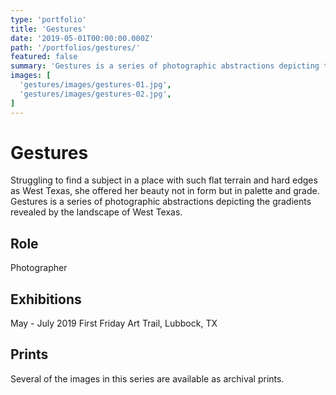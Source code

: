 ```yaml
---
type: 'portfolio'
title: 'Gestures'
date: '2019-05-01T00:00:00.000Z'
path: '/portfolios/gestures/'
featured: false
summary: 'Gestures is a series of photographic abstractions depicting the gradients revealed by the landscape of West Texas.'
images: [
  'gestures/images/gestures-01.jpg',
  'gestures/images/gestures-02.jpg',
]
---
```


# Gestures

Struggling to find a subject in a place with such flat terrain and hard edges as West Texas, she offered her beauty not in form but in palette and grade. Gestures is a series of photographic abstractions depicting the gradients revealed by the landscape of West Texas.

## Role

Photographer

## Exhibitions

May - July 2019 First Friday Art Trail, Lubbock, TX

## Prints

Several of the images in this series are available as archival prints.
